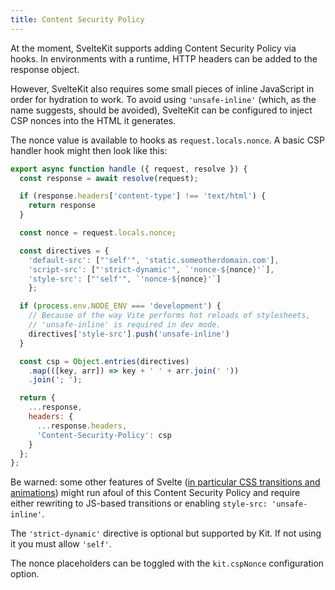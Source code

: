 ```yaml
---
title: Content Security Policy
---
```


At the moment, SvelteKit supports adding Content Security Policy via hooks. In environments with a runtime, HTTP headers can be added to the response object.

However, SvelteKit also requires some small pieces of inline JavaScript in order for hydration to work. To avoid using `'unsafe-inline'` (which, as the name suggests, should be avoided), SvelteKit can be configured to inject CSP nonces into the HTML it generates.

The nonce value is available to hooks as `request.locals.nonce`. A basic CSP handler hook might then look like this:

```javascript
export async function handle ({ request, resolve }) {
  const response = await resolve(request);

  if (response.headers['content-type'] !== 'text/html') {
  	return response
  }

  const nonce = request.locals.nonce;

  const directives = {
    'default-src': ["'self'", 'static.someotherdomain.com'],
    'script-src': ["'strict-dynamic'", `'nonce-${nonce}'`],
    'style-src': ["'self'", `'nonce-${nonce}'`]
	};

  if (process.env.NODE_ENV === 'development') {
    // Because of the way Vite performs hot reloads of stylesheets,
    // 'unsafe-inline' is required in dev mode.
    directives['style-src'].push('unsafe-inline')
  }

  const csp = Object.entries(directives)
    .map(([key, arr]) => key + ' ' + arr.join(' '))
    .join('; ');

  return {
    ...response,
    headers: {
      ...response.headers,
      'Content-Security-Policy': csp
    }
  };
};
```

Be warned: some other features of Svelte ([in particular CSS transitions and animations](https://github.com/sveltejs/svelte/issues/6662)) might run afoul of this Content Security Policy and require either rewriting to JS-based transitions or enabling `style-src: 'unsafe-inline'`.

The `'strict-dynamic'` directive is optional but supported by Kit. If not using it you must allow `'self'`.

The nonce placeholders can be toggled with the `kit.cspNonce` configuration option.
